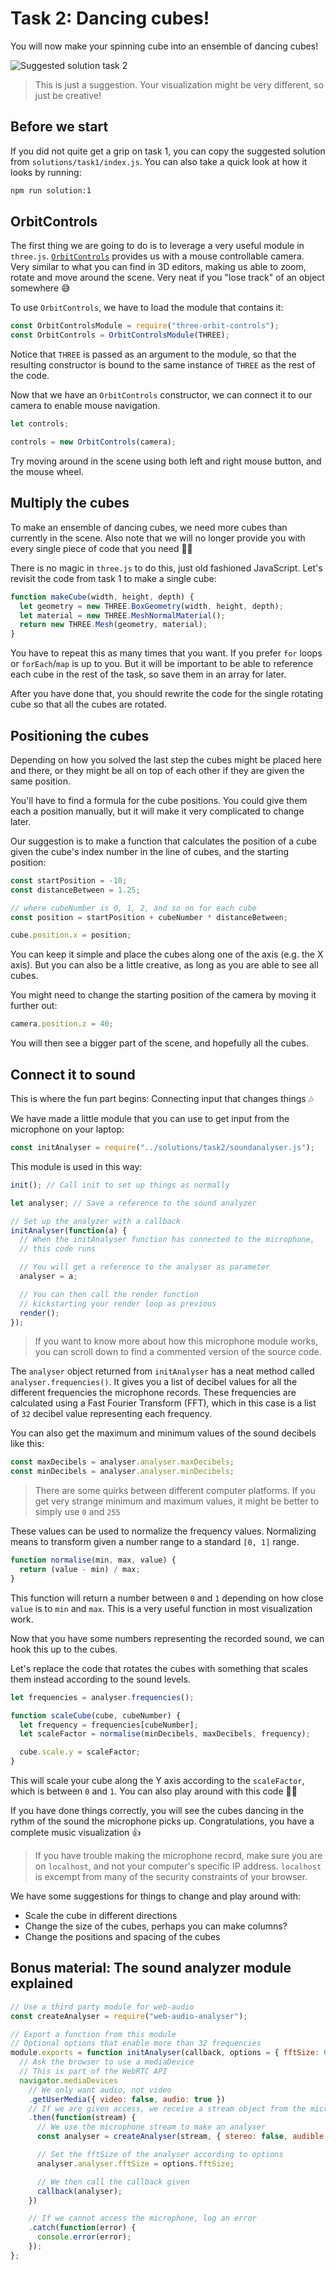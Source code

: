 # Task 2: Dancing cubes!

You will now make your spinning cube into an ensemble of dancing cubes!

![Suggested solution task 2](./img/oppgave2-fasit.gif)

> This is just a suggestion. Your visualization might be very different, so just be creative!

## Before we start

If you did not quite get a grip on task 1, you can copy the suggested solution from `solutions/task1/index.js`. You can also take a quick look at how it looks by running:

```sh
npm run solution:1
```

## OrbitControls

The first thing we are going to do is to leverage a very useful module in `three.js`. [`OrbitControls`](https://threejs.org/docs/index.html#examples/controls/OrbitControls) provides us with a mouse controllable camera. Very similar to what you can find in 3D editors, making us able to zoom, rotate and move around the scene. Very neat if you "lose track" of an object somewhere 😅

To use `OrbitControls`, we have to load the module that contains it:

```js
const OrbitControlsModule = require("three-orbit-controls");
const OrbitControls = OrbitControlsModule(THREE);
```

Notice that `THREE` is passed as an argument to the module, so that the resulting constructor is bound to the same instance of `THREE` as the rest of the code.

Now that we have an `OrbitControls` constructor, we can connect it to our camera to enable mouse navigation.

```js
let controls;

controls = new OrbitControls(camera);
```

Try moving around in the scene using both left and right mouse button, and the mouse wheel.

## Multiply the cubes

To make an ensemble of dancing cubes, we need more cubes than currently in the scene. Also note that we will no longer provide you with every single piece of code that you need 👩‍🎓

There is no magic in `three.js` to do this, just old fashioned JavaScript. Let's revisit the code from task 1 to make a single cube:

```js
function makeCube(width, height, depth) {
  let geometry = new THREE.BoxGeometry(width, height, depth);
  let material = new THREE.MeshNormalMaterial();
  return new THREE.Mesh(geometry, material);
}
```

You have to repeat this as many times that you want. If you prefer `for` loops or `forEach`/`map` is up to you. But it will be important to be able to reference each cube in the rest of the task, so save them in an array for later.

After you have done that, you should rewrite the code for the single rotating cube so that all the cubes are rotated.

## Positioning the cubes

Depending on how you solved the last step the cubes might be placed here and there, or they might be all on top of each other if they are given the same position.

You'll have to find a formula for the cube positions. You could give them each a position manually, but it will make it very complicated to change later.

Our suggestion is to make a function that calculates the position of a cube given the cube's index number in the line of cubes, and the starting position:

```js
const startPosition = -10;
const distanceBetween = 1.25;

// where cubeNumber is 0, 1, 2, and so on for each cube
const position = startPosition + cubeNumber * distanceBetween;

cube.position.x = position;
```

You can keep it simple and place the cubes along one of the axis (e.g. the X axis). But you can also be a little creative, as long as you are able to see all cubes.

You might need to change the starting position of the camera by moving it further out:

```js
camera.position.z = 40;
```

You will then see a bigger part of the scene, and hopefully all the cubes.

## Connect it to sound

This is where the fun part begins: Connecting input that changes things 🎶

We have made a little module that you can use to get input from the microphone on your laptop:

```js
const initAnalyser = require("../solutions/task2/soundanalyser.js");
```

This module is used in this way:

```js
init(); // Call init to set up things as normally

let analyser; // Save a reference to the sound analyzer

// Set up the analyzer with a callback
initAnalyser(function(a) {
  // When the initAnalyser function has connected to the microphone,
  // this code runs

  // You will get a reference to the analyser as parameter
  analyser = a;

  // You can then call the render function
  // kickstarting your render loop as previous
  render();
});
```

> If you want to know more about how this microphone module works, you can scroll down to find a commented version of the source code.

The `analyser` object returned from `initAnalyser` has a neat method called `analyser.frequencies()`. It gives you a list of decibel values for all the different frequencies the microphone records. These frequencies are calculated using a Fast Fourier Transform (FFT), which in this case is a list of `32` decibel value representing each frequency.

You can also get the maximum and minimum values of the sound decibels like this:

```js
const maxDecibels = analyser.analyser.maxDecibels;
const minDecibels = analyser.analyser.minDecibels;
```

> There are some quirks between different computer platforms. If you get very strange minimum and maximum values, it might be better to simply use `0` and `255`

These values can be used to normalize the frequency values. Normalizing means to transform given a number range to a standard `[0, 1]` range.

```js
function normalise(min, max, value) {
  return (value - min) / max;
}
```

This function will return a number between `0` and `1` depending on how close `value` is to `min` and `max`. This is a very useful function in most visualization work.

Now that you have some numbers representing the recorded sound, we can hook this up to the cubes.

Let's replace the code that rotates the cubes with something that scales them instead according to the sound levels.

```js
let frequencies = analyser.frequencies();

function scaleCube(cube, cubeNumber) {
  let frequency = frequencies[cubeNumber];
  let scaleFactor = normalise(minDecibels, maxDecibels, frequency);

  cube.scale.y = scaleFactor;
}
```

This will scale your cube along the Y axis according to the `scaleFactor`, which is between `0` and `1`. You can also play around with this code 🤹‍♂️

If you have done things correctly, you will see the cubes dancing in the rythm of the sound the microphone picks up. Congratulations, you have a complete music visualization 👍

> If you have trouble making the microphone record, make sure you are on `localhost`, and not your computer's specific IP address. `localhost` is excempt from many of the security constraints of your browser.

We have some suggestions for things to change and play around with:

- Scale the cube in different directions
- Change the size of the cubes, perhaps you can make columns?
- Change the positions and spacing of the cubes

## Bonus material: The sound analyzer module explained

```js
// Use a third party module for web-audio
const createAnalyser = require("web-audio-analyser");

// Export a function from this module
// Optional options that enable more than 32 frequencies
module.exports = function initAnalyser(callback, options = { fftSize: 64 }) {
  // Ask the browser to use a mediaDevice
  // This is part of the WebRTC API
  navigator.mediaDevices
    // We only want audio, not video
    .getUserMedia({ video: false, audio: true })
    // If we are given access, we receive a stream object from the microphone
    .then(function(stream) {
      // We use the microphone stream to make an analyser
      const analyser = createAnalyser(stream, { stereo: false, audible: false });

      // Set the fftSize of the analyser according to options
      analyser.analyser.fftSize = options.fftSize;

      // We then call the callback given
      callback(analyser);
    })

    // If we cannot access the microphone, log an error
    .catch(function(error) {
      console.error(error);
    });
};
```
